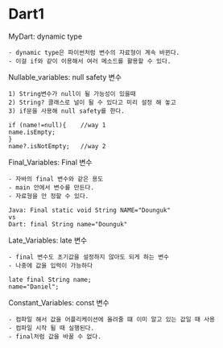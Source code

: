 # Dart1

MyDart: dynamic type

    - dynamic type은 파이썬처럼 변수의 자료형이 계속 바뀐다.
    - 이걸 if와 같이 이용해서 여러 메소드를 활용할 수 있다. 

Nullable_variables: null safety 변수

    1) String변수가 null이 될 가능성이 있을때 
    2) String? 클래스로 널이 될 수 있다고 미리 설정 해 놓고 
    3) if문을 사용해 null safety를 한다.
    
    if (name!=null){    //way 1
    name.isEmpty;
    }
    name?.isNotEmpty;   //way 2


Final_Variables: Final 변수

    - 자바의 final 변수와 같은 용도 
    - main 안에서 변수를 만든다.
    - 자료형을 안 정할 수 있다.

    Java: Final static void String NAME="Dounguk"
    vs
    Dart: final String name="Dounguk"

Late_Variables: late 변수

    - final 변수도 초기값을 설정하지 않아도 되게 하는 변수
    - 나중에 값을 입력이 가능하다

    late final String name;
    name="Daniel";

Constant_Variables: const 변수

    - 컴파일 해서 값을 어플리케이션에 올려줄 떄 이미 알고 있는 값일 때 사용
    - 컴파일 시작 될 때 실행된다.
    - final처럼 값을 바꿀 수 없다.
    
